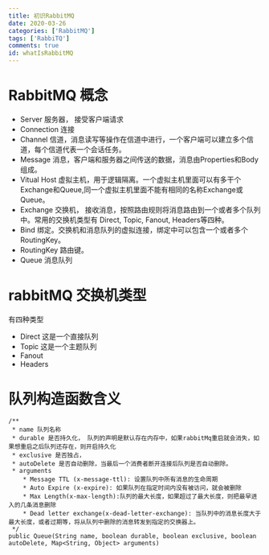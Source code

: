 ```yaml
---
title: 初识RabbitMQ
date: 2020-03-26
categories: ['RabbitMQ']
tags: ['RabbiTQ']
comments: true
id: whatIsRabbitMQ
---
```




<!--more-->

# RabbitMQ 概念

* Server 服务器， 接受客户端请求
* Connection 连接
* Channel 信道，消息读写等操作在信道中进行，一个客户端可以建立多个信道，每个信道代表一个会话任务。
* Message 消息，客户端和服务器之间传送的数据，消息由Properties和Body组成。
* Vitual Host 虚拟主机，用于逻辑隔离。一个虚拟主机里面可以有多干个Exchange和Queue,同一个虚拟主机里面不能有相同的名称Exchange或Queue。
* Exchange 交换机， 接收消息，按照路由规则将消息路由到一个或者多个队列中。常用的交换机类型有 Direct, Topic, Fanout, Headers等四种。
* Bind 绑定。交换机和消息队列的虚拟连接，绑定中可以包含一个或者多个RoutingKey。
* RoutingKey 路由键。
* Queue 消息队列

# rabbitMQ 交换机类型

有四种类型
* Direct
这是一个直接队列
* Topic
这是一个主题队列
* Fanout
* Headers

# 队列构造函数含义
```
/**
 * name 队列名称
 * durable 是否持久化， 队列的声明是默认存在内存中，如果rabbitMq重启就会消失，如果想重启之后队列还存在，则开启持久化
 * exclusive 是否独占，
 * autoDelete 是否自动删除，当最后一个消费者断开连接后队列是否自动删除。
 * arguments
    * Message TTL (x-message-ttl): 设置队列中所有消息的生命周期
    * Auto Expire (x-expire): 如果队列在指定时间内没有被访问，就会被删除
    * Max Length(x-max-length):队列的最大长度，如果超过了最大长度，则把最早进入的几条消息删除
    * Dead letter exchange(x-dead-letter-exchange): 当队列中的消息长度大于最大长度，或者过期等，将从队列中删除的消息转发到指定的交换器上。
 */
public Queue(String name, boolean durable, boolean exclusive, boolean autoDelete, Map<String, Object> arguments)

```
